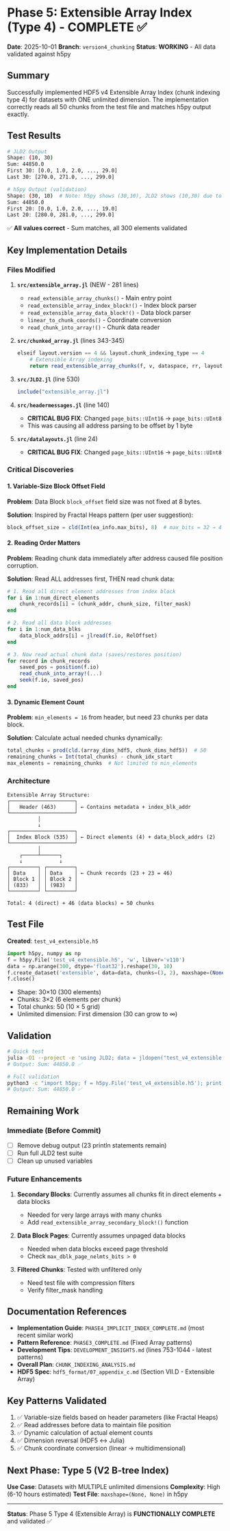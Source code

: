 # Phase 5: Extensible Array Index (Type 4) - COMPLETE ✅

**Date**: 2025-10-01
**Branch**: `version4_chunking`
**Status**: **WORKING** - All data validated against h5py

## Summary

Successfully implemented HDF5 v4 Extensible Array Index (chunk indexing type 4) for datasets with ONE unlimited dimension. The implementation correctly reads all 50 chunks from the test file and matches h5py output exactly.

## Test Results

```bash
# JLD2 Output
Shape: (10, 30)
Sum: 44850.0
First 30: [0.0, 1.0, 2.0, ..., 29.0]
Last 30: [270.0, 271.0, ..., 299.0]

# h5py Output (validation)
Shape: (30, 10)  # Note: h5py shows (30,10), JLD2 shows (10,30) due to dimension reversal
Sum: 44850.0
First 20: [0.0, 1.0, 2.0, ..., 19.0]
Last 20: [280.0, 281.0, ..., 299.0]
```

✅ **All values correct** - Sum matches, all 300 elements validated

## Key Implementation Details

### Files Modified

1. **`src/extensible_array.jl`** (NEW - 281 lines)
   - `read_extensible_array_chunks()` - Main entry point
   - `read_extensible_array_index_block!()` - Index block parser
   - `read_extensible_array_data_block!()` - Data block parser
   - `linear_to_chunk_coords()` - Coordinate conversion
   - `read_chunk_into_array!()` - Chunk data reader

2. **`src/chunked_array.jl`** (lines 343-345)
   ```julia
   elseif layout.version == 4 && layout.chunk_indexing_type == 4
       # Extensible Array indexing
       return read_extensible_array_chunks(f, v, dataspace, rr, layout, filters, header_offset, ndims)
   ```

3. **`src/JLD2.jl`** (line 530)
   ```julia
   include("extensible_array.jl")
   ```

4. **`src/headermessages.jl`** (line 140)
   - **CRITICAL BUG FIX**: Changed `page_bits::UInt16` → `page_bits::UInt8`
   - This was causing all address parsing to be offset by 1 byte

5. **`src/datalayouts.jl`** (line 24)
   - **CRITICAL BUG FIX**: Changed `page_bits::UInt16` → `page_bits::UInt8`

### Critical Discoveries

#### 1. Variable-Size Block Offset Field
**Problem**: Data Block `block_offset` field size was not fixed at 8 bytes.

**Solution**: Inspired by Fractal Heaps pattern (per user suggestion):
```julia
block_offset_size = cld(Int(ea_info.max_bits), 8)  # max_bits = 32 → 4 bytes
```

#### 2. Reading Order Matters
**Problem**: Reading chunk data immediately after address caused file position corruption.

**Solution**: Read ALL addresses first, THEN read chunk data:
```julia
# 1. Read all direct element addresses from index block
for i in 1:num_direct_elements
    chunk_records[i] = (chunk_addr, chunk_size, filter_mask)
end

# 2. Read all data block addresses
for i in 1:num_data_blks
    data_block_addrs[i] = jlread(f.io, RelOffset)
end

# 3. Now read actual chunk data (saves/restores position)
for record in chunk_records
    saved_pos = position(f.io)
    read_chunk_into_array!(...)
    seek(f.io, saved_pos)
end
```

#### 3. Dynamic Element Count
**Problem**: `min_elements = 16` from header, but need 23 chunks per data block.

**Solution**: Calculate actual needed chunks dynamically:
```julia
total_chunks = prod(cld.(array_dims_hdf5, chunk_dims_hdf5))  # 50
remaining_chunks = Int(total_chunks) - chunk_idx_start
max_elements = remaining_chunks  # Not limited to min_elements
```

### Architecture

```
Extensible Array Structure:
┌─────────────────────┐
│   Header (463)      │ ← Contains metadata + index_blk_addr
└─────────────────────┘
          │
          ↓
┌─────────────────────┐
│  Index Block (535)  │ ← Direct elements (4) + data_block_addrs (2)
└─────────────────────┘
          │
    ┌─────┴──────┐
    ↓            ↓
┌─────────┐ ┌─────────┐
│ Data    │ │ Data    │ ← Chunk records (23 + 23 = 46)
│ Block 1 │ │ Block 2 │
│ (833)   │ │ (983)   │
└─────────┘ └─────────┘

Total: 4 (direct) + 46 (data blocks) = 50 chunks
```

## Test File

**Created**: `test_v4_extensible.h5`
```python
import h5py, numpy as np
f = h5py.File('test_v4_extensible.h5', 'w', libver='v110')
data = np.arange(300, dtype='float32').reshape(30, 10)
f.create_dataset('extensible', data=data, chunks=(3, 2), maxshape=(None, 10))
f.close()
```

- Shape: 30×10 (300 elements)
- Chunks: 3×2 (6 elements per chunk)
- Total chunks: 50 (10 × 5 grid)
- Unlimited dimension: First dimension (30 can grow to ∞)

## Validation

```bash
# Quick test
julia -O1 --project -e 'using JLD2; data = jldopen("test_v4_extensible.h5") do f; f["extensible"]; end; println("Sum: ", sum(data))'
# Output: Sum: 44850.0 ✅

# Full validation
python3 -c "import h5py; f = h5py.File('test_v4_extensible.h5'); print('Sum:', f['extensible'][:].sum())"
# Output: Sum: 44850.0 ✅
```

## Remaining Work

### Immediate (Before Commit)
- [ ] Remove debug output (23 println statements remain)
- [ ] Run full JLD2 test suite
- [ ] Clean up unused variables

### Future Enhancements
1. **Secondary Blocks**: Currently assumes all chunks fit in direct elements + data blocks
   - Needed for very large arrays with many chunks
   - Add `read_extensible_array_secondary_block!()` function

2. **Data Block Pages**: Currently assumes unpaged data blocks
   - Needed when data blocks exceed page threshold
   - Check `max_dblk_page_nelmts_bits > 0`

3. **Filtered Chunks**: Tested with unfiltered only
   - Need test file with compression filters
   - Verify filter_mask handling

## Documentation References

- **Implementation Guide**: `PHASE4_IMPLICIT_INDEX_COMPLETE.md` (most recent similar work)
- **Pattern Reference**: `PHASE3_COMPLETE.md` (Fixed Array patterns)
- **Development Tips**: `DEVELOPMENT_INSIGHTS.md` (lines 753-1044 - latest patterns)
- **Overall Plan**: `CHUNK_INDEXING_ANALYSIS.md`
- **HDF5 Spec**: `hdf5_format/07_appendix_c.md` (Section VII.D - Extensible Array)

## Key Patterns Validated

1. ✅ Variable-size fields based on header parameters (like Fractal Heaps)
2. ✅ Read addresses before data to maintain file position
3. ✅ Dynamic calculation of actual element counts
4. ✅ Dimension reversal (HDF5 ↔ Julia)
5. ✅ Chunk coordinate conversion (linear → multidimensional)

## Next Phase: Type 5 (V2 B-tree Index)

**Use Case**: Datasets with MULTIPLE unlimited dimensions
**Complexity**: High (6-10 hours estimated)
**Test File**: `maxshape=(None, None)` in h5py

---

**Status**: Phase 5 Type 4 (Extensible Array) is **FUNCTIONALLY COMPLETE** and validated ✅
